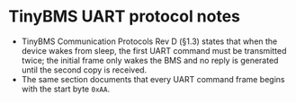 # TinyBMS UART protocol notes

- TinyBMS Communication Protocols Rev D (§1.3) states that when the device wakes from sleep, the first UART command must be transmitted twice; the initial frame only wakes the BMS and no reply is generated until the second copy is received.
- The same section documents that every UART command frame begins with the start byte `0xAA`.
